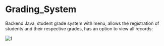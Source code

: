 # Grading_System
Backend Java, student grade system with menu, allows the registration of students and their respective grades, has an option to view all records:

![1](https://user-images.githubusercontent.com/104839239/225627314-bf547291-2d39-4ab8-886b-8ec0f9c312c5.png)
